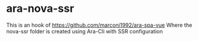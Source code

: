 # ara-nova-ssr
This is an hook of https://github.com/marconi1992/ara-spa-vue
Where the nova-ssr folder is created using Ara-Cli with SSR configuration 
